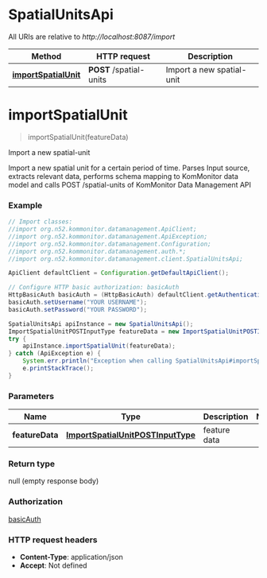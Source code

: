 # SpatialUnitsApi

All URIs are relative to *http://localhost:8087/import*

Method | HTTP request | Description
------------- | ------------- | -------------
[**importSpatialUnit**](SpatialUnitsApi.md#importSpatialUnit) | **POST** /spatial-units | Import a new spatial-unit


<a name="importSpatialUnit"></a>
# **importSpatialUnit**
> importSpatialUnit(featureData)

Import a new spatial-unit

Import a new spatial unit for a certain period of time. Parses Input source, extracts relevant data, performs schema mapping to KomMonitor data model and calls POST /spatial-units of KomMonitor Data Management API

### Example
```java
// Import classes:
//import org.n52.kommonitor.datamanagement.ApiClient;
//import org.n52.kommonitor.datamanagement.ApiException;
//import org.n52.kommonitor.datamanagement.Configuration;
//import org.n52.kommonitor.datamanagement.auth.*;
//import org.n52.kommonitor.datamanagement.client.SpatialUnitsApi;

ApiClient defaultClient = Configuration.getDefaultApiClient();

// Configure HTTP basic authorization: basicAuth
HttpBasicAuth basicAuth = (HttpBasicAuth) defaultClient.getAuthentication("basicAuth");
basicAuth.setUsername("YOUR USERNAME");
basicAuth.setPassword("YOUR PASSWORD");

SpatialUnitsApi apiInstance = new SpatialUnitsApi();
ImportSpatialUnitPOSTInputType featureData = new ImportSpatialUnitPOSTInputType(); // ImportSpatialUnitPOSTInputType | feature data
try {
    apiInstance.importSpatialUnit(featureData);
} catch (ApiException e) {
    System.err.println("Exception when calling SpatialUnitsApi#importSpatialUnit");
    e.printStackTrace();
}
```

### Parameters

Name | Type | Description  | Notes
------------- | ------------- | ------------- | -------------
 **featureData** | [**ImportSpatialUnitPOSTInputType**](ImportSpatialUnitPOSTInputType.md)| feature data |

### Return type

null (empty response body)

### Authorization

[basicAuth](../README.md#basicAuth)

### HTTP request headers

 - **Content-Type**: application/json
 - **Accept**: Not defined

